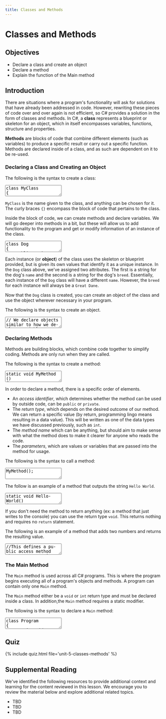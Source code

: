 ```yaml
---
title: Classes and Methods
---
```


<link href="//codefence.io/codefence.css" rel="stylesheet">
<script defer type="text/javascript" src="//codefence.io/codefence.js"></script>

# Classes and Methods

## Objectives

- Declare a class and create an object
- Declare a method
- Explain the function of the Main method


## Introduction

There are situations where a program's functionality will ask for solutions that have already been addressed in code. However, rewriting these pieces of code over and over again is not efficient, so C# provides a solution in the form of classes and methods. In C#, a **class** represents a blueprint or skeleton for an object, which in itself encompasses variables, functions, structure and properties.

**Methods** are blocks of code that combine different elements (such as variables) to produce a specific result or carry out a specific function. Methods are declared inside of a class, and as such are dependent on it to be re-used.

### Declaring a Class and Creating an Object

The following is the syntax to create a class:

<code-fence lang="cs" heading="Class Syntax">
<textarea vue-slot="code">
class MyClass
{

}
</textarea>
</code-fence>

`MyClass` is the name given to the class, and anything can be chosen for it. The curly braces `{}` encompass the block of code that pertains to the class.

Inside the block of code, we can create methods and declare variables. We will go deeper into methods in a bit, but these will allow us to add functionality to the program and get or modify information of an instance of the class.

<code-fence lang="cs" heading="Create a Dog Class">
<textarea vue-slot="code">
class Dog
{
    public string name;
    public string breed = "Great Dane";
}
</textarea>
</code-fence>

Each instance (or **object**) of the class uses the skeleton or blueprint provided, but is given its own values that identify it as a unique instance. In the `Dog` class above, we've assigned two attributes. The first is a string for the dog's `name` and the second is a string for the dog's `breed`. Essentially, each instance of the `Dog` class will have a different `name`. However, the `breed` for each instance will always be a `Great Dane`.

Now that the `Dog` class is created, you can create an object of the class and use the object wherever necessary in your program.

The following is the syntax to create an object.

<code-fence lang="cs" heading="Create a Dog Object">
<textarea vue-slot="code">
// We declare objects similar to how we declare variables, using the class name as the 'data type' followed by:
class Dog
{
    public string name;
    public string breed = "Great Dane";
}

Dog myDog = new Dog();
myDog.name = "Baxter";

Console.WriteLine(myDog.name);
Console.WriteLine(myDog.breed);
</textarea>
</code-fence>

### Declaring Methods

Methods are building blocks, which combine code together to simplify coding. Methods are only run when they are called.

The following is the syntax to create a method:

<code-fence lang="cs" heading="Method Syntax">
<textarea vue-slot="code">
static void MyMethod ()
{
    // code to be executed
}
</textarea>
</code-fence>

In order to declare a method, there is a specific order of elements.

- An *access identifier*, which determines whether the method can be used by outside code, can be `public` or `private`.
- The *return type*, which depends on the desired outcome of our method. We can return a specific value (by return, programming lingo means resulting in a data value). This will be written as one of the data types we have discussed previously, such as `int`.
- The *method name* which can be anything, but should aim to make sense with what the method does to make it clearer for anyone who reads the code.
- The *parameters*, which are values or variables that are passed into the method for usage.

The following is the syntax to call a method:

<code-fence lang="cs" heading="Call a Method">
<textarea vue-slot="code">
MyMethod();
</textarea>
</code-fence>

The follow is an example of a method that outputs the string `Hello World`.

<code-fence lang="cs" heading="Hello World Method">
<textarea vue-slot="code">
static void HelloWorld()
{
Console.WriteLine("Hello World");
}
HelloWorld();
</textarea>
</code-fence>

If you don't need the method to return anything (ex: a method that just writes to the console) you can use the return type `void`. This returns nothing and requires no `return` statement.

The following is an example of a method that adds two numbers and returns the resulting value.

<code-fence lang="cs" heading="Add Two Numbers Method">
<textarea vue-slot="code">
//This defines a public access method that returns an int value, and receives the parameters of type int num1 and num2.

public int addTwo(int num1, int num2)
{
    //
    return num1 + num2;
}
</textarea>
</code-fence>

### The Main Method

The `Main` method is used across all C# programs. This is where the program begins executing all of a program's objects and methods. A program can contain only one `Main` method.

The `Main` method either be a `void` or `int` return type and must be declared inside a class. In addition,the `Main` method requires a static modifier.

The following is the syntax to declare a `Main` method:

<code-fence lang="cs" heading="Main Method Syntax">
<textarea vue-slot="code">
class Program
{
    static void Main(string[] args)
    {
        //Here goes the content of the program
    }
}
</textarea>
</code-fence>

## Quiz

{% include quiz.html file='unit-5-classes-methods' %}

## Supplemental Reading

We've identified the following resources to provide additional context and learning for the content reviewed in this lesson. We encourage you to review the material below and explore additional related topics.

- TBD
- TBD
- TBD